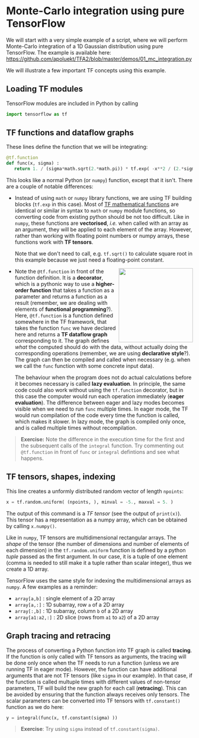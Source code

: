 # Monte-Carlo integration using pure TensorFlow

We will start with a very simple example of a script, where we will perform Monte-Carlo integration of a 1D Gaussian distribution using pure TensorFlow. The example is available here: https://github.com/apoluekt/TFA2/blob/master/demos/01_mc_integration.py

We will illustrate a few important TF concepts using this example. 

## Loading TF modules

TensorFlow modules are included in Python by calling 
```python
import tensorflow as tf
```

## TF functions and dataflow graphs

These lines define the function that we will be integrating: 
```python
@tf.function
def func(x, sigma) : 
   return 1. / (sigma*math.sqrt(2.*math.pi)) * tf.exp( -x**2 / (2.*sigma**2) )
```
This looks like a normal Python (or `numpy`) function, except that it isn't. There are a couple of notable differences: 
   * Instead of using `math` or `numpy` library functions, we are using TF building blocks (`tf.exp` in this case). Most of [TF mathematical functions](https://www.tensorflow.org/api_docs/python/tf/math) are identical or similar in syntax to `math` or `numpy` module functions, so converting code from existing python should be not too difficult. Like in `numpy`, these functions are __vectorised__, _i.e._ when called with an array as an argument, they will be applied to each element of the array. However, rather than working with floating point numbers or numpy arrays, these functions work with __TF tensors__. 

     Note that we don't need to call, e.g. `tf.sqrt()` to calculate square root in this example because we just need a floating-point constant. 

   * <img src="https://github.com/apoluekt/TFA2/blob/master/doc/graph.png" align="right" width="200"> Note the ```@tf.function``` in front of the function definition. It is a __decorator__, which is a pythonic way to use a __higher-order function__ that takes a function as a parameter and returns a function as a result (remember, we are dealing with elements of __functional programming__?). Here, ```@tf.function``` is a function defined somewhere in the TF framework, that takes the function `func` we have declared here and returns a __TF dataflow graph__ corresponding to it. The graph defines _what_ the computed should do with the data, without actually doing the corresponding operations (remember, we are using __declarative style__?). The graph can then be compiled and called when necessary (e.g. when we call the `func` function with some concrete input data). 

     The behaviour when the program does not do actual calculations before it becomes necessary is called __lazy evaluation__. In principle, the same code could also work without using the `tf.function` decorator, but in this case the computer would run each operation immediately (__eager evaluation__). The difference between eager and lazy modes becomes visible when we need to run `func` multiple times. In eager mode, the TF would run compilation of the code every time the function is called, which makes it slower. In lazy mode, the graph is compiled only once, and is called multiple times without recompilation. 
     
> __Exercise:__ Note the difference in the execution time for the first and the subsequent calls of the `integral` function. Try commenting out `@tf.function` in front of `func` or `integral` defintions and see what happens. 

## TF tensors, shapes, indexing

This line creates a unformly distributed random vector of length `npoints`: 
```python
x = tf.random.uniform( (npoints, ), minval = -5., maxval = 5. )
```
The output of this command is a _TF tensor_ (see the output of `print(x)`). This tensor has a representation as a numpy array, which can be obtained 
by calling `x.numpy()`. 

Like in `numpy`, TF tensors are multidimensional rectangular arrays. The _shape_ of the tensor (the number of dimensions and number of elements of each dimension) in the `tf.random.uniform` function is defined by a python _tuple_ passed as the first argument. In our case, it is a tuple of one element (comma is needed to still make it a tuple rather than scalar integer), thus we create a 1D array. 

TensorFlow uses the same style for indexing the multidimensional arrays as `numpy`. A few examples as a reminder: 
   * `array[a,b]` : single element of a 2D array
   * `array[a,:]` : 1D subarray, row `a` of a 2D array
   * `array[:,b]` : 1D subarray, column `b` of a 2D array
   * `array[a1:a2,:]` : 2D slice (rows from `a1` to `a2`) of a 2D array

## Graph tracing and retracing

The process of converting a Python function into TF graph is called __tracing__. If the function is only called with TF tensors as arguments, the tracing will be done only once when the TF needs to run a function (unless we are running TF in eager mode). However, the function can have additional arguments that are not TF tensors (like `sigma` in our example). In that case, if the function is called multuple times with different values of non-tensor parameters, TF will build the new graph for each call (__retracing__). This can be avoided by ensuring that the function always receives only tensors. The scalar parameters can be converted into TF tensors with `tf.constant()` function as we do here: 
```python
y = integral(func(x, tf.constant(sigma) ))
```
> __Exercise__: Try using `sigma` instead of `tf.constant(sigma)`. 

